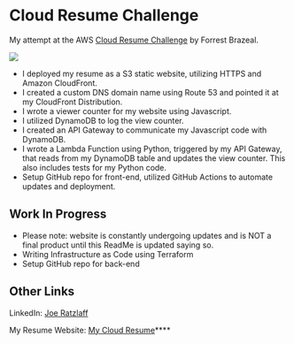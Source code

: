 # **Cloud Resume Challenge**
My attempt at the AWS [Cloud Resume Challenge](https://cloudresumechallenge.dev/) by Forrest Brazeal.


![](https://miro.medium.com/v2/resize:fit:1100/format:webp/1*Czb6G5RcJ3_wkQIRpxF0_w.png)

* I deployed my resume as a S3 static website, utilizing HTTPS and Amazon CloudFront.
* I created a custom DNS domain name using Route 53 and pointed it at my CloudFront Distribution.
* I wrote a viewer counter for my website using Javascript.
* I utilized DynamoDB to log the view counter.
* I created an API Gateway to communicate my Javascript code with DynamoDB.
* I wrote a Lambda Function using Python, triggered by my API Gateway, that reads from my DynamoDB table and updates the view counter. This also includes tests for my Python code.
* Setup GitHub repo for front-end, utilized GitHub Actions to automate updates and deployment.

## Work In Progress
* Please note: website is constantly undergoing updates and is NOT a final product until this ReadMe is updated saying so.
* Writing Infrastructure as Code using Terraform
* Setup GitHub repo for back-end

## Other Links
LinkedIn: [Joe Ratzlaff](https://www.linkedin.com/in/joe-ratzlaff-95b582159/)

My Resume Website: [My Cloud Resume](https://real.jratzresume.com/)****
